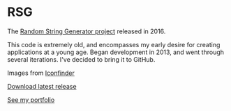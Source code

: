 # RSG
The [Random String Generator project](https://reap.myportfolio.com/random-string-generator) released in 2016.

This code is extremely old, and encompasses my early desire for creating applications at a young age. Began development in 2013, and went through several iterations. I've decided to bring it to GitHub.

Images from [Iconfinder](https://www.iconfinder.com/)

[Download latest release](https://github.com/Reapism/RSG/releases)

[See my portfolio](https://reap.myportfolio.com/random-string-generator)
